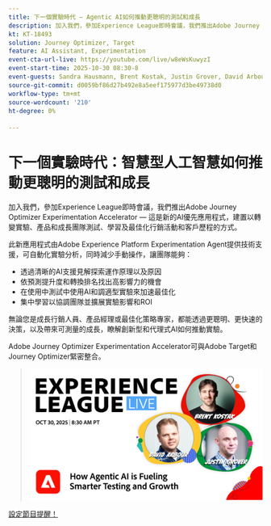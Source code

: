 ```yaml
---
title: 下一個實驗時代 — Agentic AI如何推動更聰明的測試和成長
description: 加入我們，參加Experience League即時會議，我們推出Adobe Journey Optimizer Experimentation Accelerator — 這是新的AI優先應用程式，建置以轉變實驗、產品和成長團隊測試、學習及最佳化行銷活動和客戶歷程的方式。
kt: KT-18493
solution: Journey Optimizer, Target
feature: AI Assistant, Experimentation
event-cta-url-live: https://youtube.com/live/w8eWsKuwyzI
event-start-time: 2025-10-30 08:30-8
event-guests: Sandra Hausmann, Brent Kostak, Justin Grover, David Arbour
source-git-commit: d0059bf86d27b492e8a5eef175977d3be49738d0
workflow-type: tm+mt
source-wordcount: '210'
ht-degree: 0%

---
```



# 下一個實驗時代：智慧型人工智慧如何推動更聰明的測試和成長

加入我們，參加Experience League即時會議，我們推出Adobe Journey Optimizer Experimentation Accelerator — 這是新的AI優先應用程式，建置以轉變實驗、產品和成長團隊測試、學習及最佳化行銷活動和客戶歷程的方式。

此新應用程式由Adobe Experience Platform Experimentation Agent提供技術支援，可自動化實驗分析，同時減少手動操作，讓團隊能夠：

- 透過清晰的AI支援見解探索運作原理以及原因
- 依預測提升度和轉換排名找出高影響力的機會
- 在使用中測試中使用AI和調適型實驗來加速最佳化
- 集中學習以協調團隊並擴展實驗影響和ROI

無論您是成長行銷人員、產品經理或最佳化策略專家，都能透過更聰明、更快速的決策，以及帶來可測量的成長，瞭解創新型和代理式AI如何推動實驗。

Adobe Journey Optimizer Experimentation Accelerator可與Adobe Target和Journey Optimizer緊密整合。

>![顯示橫幅](/help/experience-league-live/assets/exl-live-episode-10-30-25-web-banner.png)

[設定節目提醒！](https://youtube.com/live/w8eWsKuwyzI)

